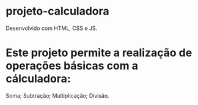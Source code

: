 # projeto-calculadora

Desenvolvido com HTML, CSS e JS.

# Este projeto permite a realização de operações básicas com a cálculadora:

Soma;
Subtração;
Multiplicação;
Divisão.